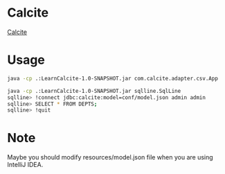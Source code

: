 # Calcite

[Calcite](https://calcite.apache.org)

# Usage

```bash
java -cp .:LearnCalcite-1.0-SNAPSHOT.jar com.calcite.adapter.csv.App
```

```bash
java -cp .:LearnCalcite-1.0-SNAPSHOT.jar sqlline.SqlLine
sqlline> !connect jdbc:calcite:model=conf/model.json admin admin
sqlline> SELECT * FROM DEPTS;
sqlline> !quit
```

# Note

Maybe you should modify resources/model.json file when you are using IntelliJ IDEA.
